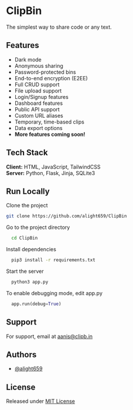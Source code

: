 # ClipBin

The simplest way to share code or any text.

## Features

- Dark mode
- Anonymous sharing
- Password-protected bins
- End-to-end encryption (E2EE)
- Full CRUD support
- File upload support
- Login/Signup features
- Dashboard features
- Public API support
- Custom URL aliases
- Temporary, time-based clips
- Data export options
- **More features coming soon!**

## Tech Stack

**Client:** HTML, JavaScript, TailwindCSS  
**Server:** Python, Flask, Jinja, SQLite3

## Run Locally

Clone the project

```bash
git clone https://github.com/alight659/ClipBin
```

Go to the project directory

```bash
  cd ClipBin
```

Install dependencies

```bash
  pip3 install -r requirements.txt
```

Start the server

```bash
  python3 app.py
```

To enable debugging mode, edit app.py

```python
  app.run(debug=True)
```
## Support

For support, email at [aanis@clipb.in](mailto:aanis@clipb.in)


## Authors

- [@alight659](https://www.github.com/alight659)

## License
Released under [MIT License](https://github.com/alight659/ClipBin/blob/main/LICENSE)
